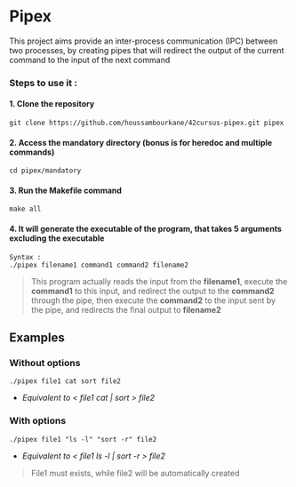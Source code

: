 # Pipex
This project aims provide an inter-process communication (IPC) between two processes, by creating pipes that will redirect the output of the current command to the input of the next command
### Steps to use it :
#### 1. Clone the repository
```
git clone https://github.com/houssambourkane/42cursus-pipex.git pipex
```
#### 2. Access the mandatory directory (bonus is for heredoc and multiple commands)
```
cd pipex/mandatory
```
#### 3. Run the Makefile command
```
make all
```
#### 4. It will generate the executable of the program, that takes 5 arguments excluding the executable
```
Syntax :
./pipex filename1 command1 command2 filename2
 ```
 > This program actually reads the input from the __filename1__, execute the __command1__ to this input, and redirect the output to the __command2__ through the pipe, then execute the __command2__ to the input sent by the pipe, and redirects the final output to __filename2__
 ## Examples
 ### Without options
 ```
./pipex file1 cat sort file2
 ```
 - *Equivalent to < file1 cat | sort > file2*
  ### With options
  ```
./pipex file1 "ls -l" "sort -r" file2
 ```
  - *Equivalent to < file1  ls -l | sort -r > file2*
 > File1 must exists, while file2 will be automatically created
